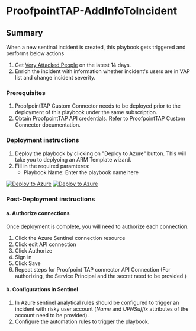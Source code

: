 # ProofpointTAP-AddInfoToIncident
 ## Summary
 When a new sentinal incident is created, this playbook gets triggered and performs below actions
 1. Get [Very Attacked People](https://help.proofpoint.com/Threat_Insight_Dashboard/API_Documentation/People_API#.2Fv2.2Fpeople.2Fvap) on the latest 14 days. 
 2. Enrich the incident with information whether incident's users are in VAP list and change incident severity.

### Prerequisites 
1. ProofpointTAP Custom Connector needs to be deployed prior to the deployment of this playbook under the same subscription.
2. Obtain ProofpointTAP API credentials. Refer to ProofpointTAP Custom Connector documentation.

### Deployment instructions 
1. Deploy the playbook by clicking on "Deploy to Azure" button. This will take you to deplyoing an ARM Template wizard.
2. Fill in the required paramteres:
    * Playbook Name: Enter the playbook name here

[![Deploy to Azure](https://aka.ms/deploytoazurebutton)](https://portal.azure.com/#create/Microsoft.Template/uri/https%3A%2F%2Fraw.githubusercontent.com%2FAzure%2FAzure-Sentinel%2Fproofpoint_tap_logic_app%2FPlaybooks%2FProofpointTAPk%2FPlaybooks%2FProofpointTAP-AddInfoToIncident%2Fazuredeploy.json) [![Deploy to Azure](https://aka.ms/deploytoazuregovbutton)](https://portal.azure.us/#create/Microsoft.Template/uri/https%3A%2F%2Fraw.githubusercontent.com%2FAzure%2FAzure-Sentinel%2Fproofpoint_tap_logic_app%2FPlaybooks%2FProofpointTAP%2FPlaybooks%2FProofpointTAP-AddInfoToIncident%2Fazuredeploy.json)


### Post-Deployment instructions 
#### a. Authorize connections
Once deployment is complete, you will need to authorize each connection.
1.	Click the Azure Sentinel connection resource
2.	Click edit API connection
3.	Click Authorize
4.	Sign in
5.	Click Save
6.	Repeat steps for Proofpoint TAP connector API Connection (For authorizing, the Service Principal and the secret need to be provided.)
#### b. Configurations in Sentinel
1. In Azure sentinel analytical rules should be configured to trigger an incident with risky user account (*Name* and *UPNSuffix* attributes of the account need to be provided). 
2. Configure the automation rules to trigger the playbook.
